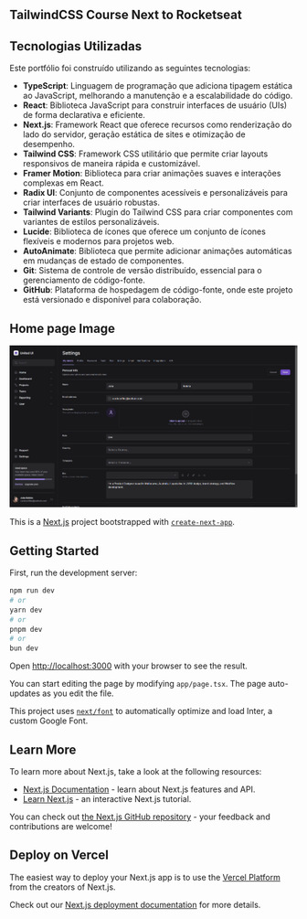 ## TailwindCSS Course Next to Rocketseat

## Tecnologias Utilizadas

Este portfólio foi construído utilizando as seguintes tecnologias:

- **TypeScript**: Linguagem de programação que adiciona tipagem estática ao JavaScript, melhorando a manutenção e a escalabilidade do código.
- **React**: Biblioteca JavaScript para construir interfaces de usuário (UIs) de forma declarativa e eficiente.
- **Next.js**: Framework React que oferece recursos como renderização do lado do servidor, geração estática de sites e otimização de desempenho.
- **Tailwind CSS**: Framework CSS utilitário que permite criar layouts responsivos de maneira rápida e customizável.
- **Framer Motion**: Biblioteca para criar animações suaves e interações complexas em React.
- **Radix UI**: Conjunto de componentes acessíveis e personalizáveis para criar interfaces de usuário robustas.
- **Tailwind Variants**: Plugin do Tailwind CSS para criar componentes com variantes de estilos personalizáveis.
- **Lucide**: Biblioteca de ícones que oferece um conjunto de ícones flexíveis e modernos para projetos web.
- **AutoAnimate**: Biblioteca que permite adicionar animações automáticas em mudanças de estado de componentes.
- **Git**: Sistema de controle de versão distribuído, essencial para o gerenciamento de código-fonte.
- **GitHub**: Plataforma de hospedagem de código-fonte, onde este projeto está versionado e disponível para colaboração.

## Home page Image

![Screenshot do Portfólio](/public/tailwind-course.png)

This is a [Next.js](https://nextjs.org/) project bootstrapped with [`create-next-app`](https://github.com/vercel/next.js/tree/canary/packages/create-next-app).

## Getting Started

First, run the development server:

```bash
npm run dev
# or
yarn dev
# or
pnpm dev
# or
bun dev
```

Open [http://localhost:3000](http://localhost:3000) with your browser to see the result.

You can start editing the page by modifying `app/page.tsx`. The page auto-updates as you edit the file.

This project uses [`next/font`](https://nextjs.org/docs/basic-features/font-optimization) to automatically optimize and load Inter, a custom Google Font.

## Learn More

To learn more about Next.js, take a look at the following resources:

- [Next.js Documentation](https://nextjs.org/docs) - learn about Next.js features and API.
- [Learn Next.js](https://nextjs.org/learn) - an interactive Next.js tutorial.

You can check out [the Next.js GitHub repository](https://github.com/vercel/next.js/) - your feedback and contributions are welcome!

## Deploy on Vercel

The easiest way to deploy your Next.js app is to use the [Vercel Platform](https://vercel.com/new?utm_medium=default-template&filter=next.js&utm_source=create-next-app&utm_campaign=create-next-app-readme) from the creators of Next.js.

Check out our [Next.js deployment documentation](https://nextjs.org/docs/deployment) for more details.
